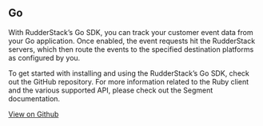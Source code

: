 ## Go

With RudderStack’s Go SDK, you can track your customer event data from your Go application. Once enabled, the event requests hit the RudderStack servers, which then route the events to the specified destination platforms as configured by you.

To get started with installing and using the RudderStack’s Go SDK, check out the GitHub repository. For more information related to the Ruby client and the various supported API, please check out the Segment documentation.

[View on Github][]

[//]: # "These are reference links used in the body of this note and get stripped out when the markdown processor does its job. There is no need to format nicely because it shouldn't be seen. Thanks SO - http://stackoverflow.com/questions/4823468/store-comments-in-markdown-syntax"
[view on github]: https://github.com/rudderlabs/analytics-go
